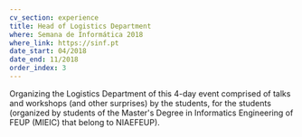 ```yaml
---
cv_section: experience
title: Head of Logistics Department
where: Semana de Informática 2018
where_link: https://sinf.pt
date_start: 04/2018
date_end: 11/2018
order_index: 3
---
```


Organizing the Logistics Department of this 4-day event comprised of
talks and workshops (and other surprises) by the students, for the
students (organized by students of the Master's Degree in Informatics Engineering of FEUP (MIEIC) that belong to NIAEFEUP).